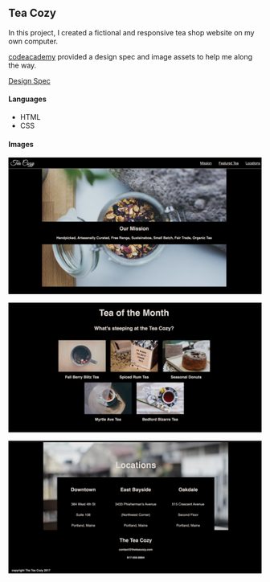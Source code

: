 ## Tea Cozy

In this project, I created a fictional and responsive tea shop website on my own computer.

[codeacademy](https://www.codecademy.com/) provided a design spec and image assets to help me along the way. 


[Design Spec](https://s3.amazonaws.com/codecademy-content/courses/freelance-1/unit-4/img-tea-cozy-redline.jpg)


#### Languages
 * HTML
 * CSS

#### Images
![home page screenshot](./readme-images/page1.png)

![home page items](./readme-images/page2.png)

![home page items](./readme-images/page3.png)
